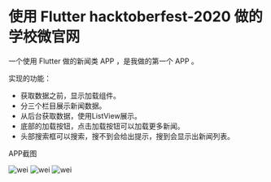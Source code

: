# 使用 Flutter hacktoberfest-2020 做的学校微官网

一个使用 Flutter 做的新闻类 APP ，是我做的第一个 APP 。

实现的功能：
- 获取数据之前，显示加载组件。
- 分三个栏目展示新闻数据。
- 从后台获取数据，使用ListView展示。
- 底部的加载按钮，点击加载按钮可以加载更多新闻。
- 头部搜索框可以搜索，搜不到会给出提示，搜到会显示出新闻列表。

APP截图

![wei](./image/1.png)
![wei](./image/2.png)
![wei](./image/3.png)
